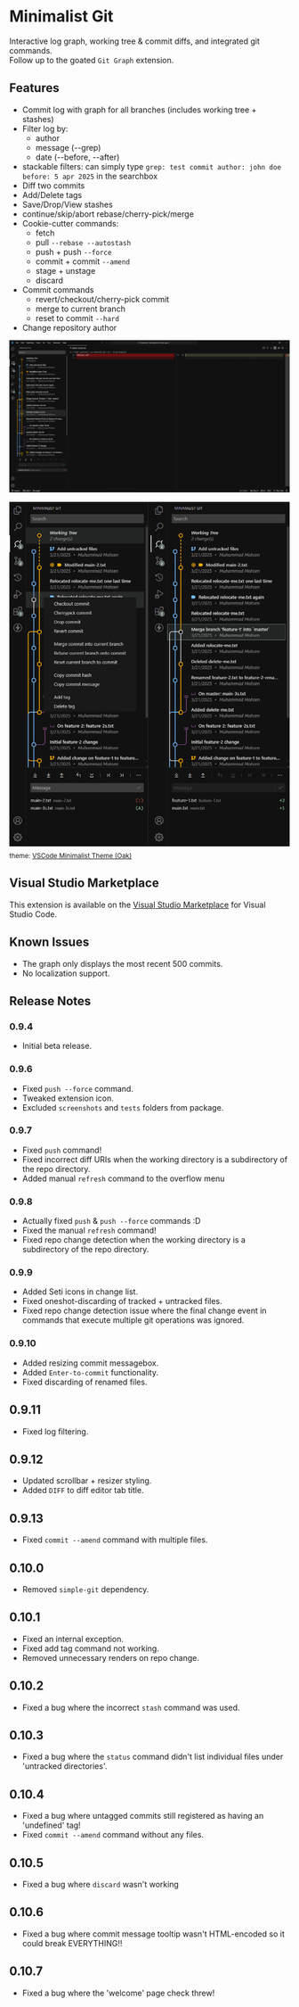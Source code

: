# Minimalist Git
Interactive log graph, working tree & commit diffs, and integrated git commands.
<br>
Follow up to the goated `Git Graph` extension.

## Features
- Commit log with graph for all branches (includes working tree + stashes)
- Filter log by:
	- author
	- message (--grep)
	- date (--before, --after)
- stackable filters: can simply type `grep: test commit author: john doe before: 5 apr 2025` in the searchbox
- Diff two commits
- Add/Delete tags
- Save/Drop/View stashes
- continue/skip/abort rebase/cherry-pick/merge
- Cookie-cutter commands:
	- fetch
	- pull `--rebase --autostash`
	- push + push `--force`
	- commit + commit `--amend`
	- stage + unstage
	- discard
- Commit commands
	- revert/checkout/cherry-pick commit
	- merge to current branch
	- reset to commit `--hard`
- Change repository author

![Screenshot #1](res/screenshots/mingit-screenshot-1.PNG)

![Screenshot #2](res/screenshots/mingit-screenshot-2.PNG)
<sub>theme: [VSCode Minimalist Theme (Oak)](https://marketplace.visualstudio.com/items?itemName=MuhammadMohsen.vsc-minimalist-theme)</sub>

## Visual Studio Marketplace
This extension is available on the [Visual Studio Marketplace](https://marketplace.visualstudio.com/items?itemName=MuhammadMohsen.mingit) for Visual Studio Code.

## Known Issues
- The graph only displays the most recent 500 commits.
- No localization support.

## Release Notes

### 0.9.4
- Initial beta release.

### 0.9.6
- Fixed `push --force` command.
- Tweaked extension icon.
- Excluded `screenshots` and `tests` folders from package.

### 0.9.7
- Fixed `push` command!
- Fixed incorrect diff URIs when the working directory is a subdirectory of the repo directory.
- Added manual `refresh` command to the overflow menu

### 0.9.8
- Actually fixed `push` & `push --force` commands :D
- Fixed the manual `refresh` command!
- Fixed repo change detection when the working directory is a subdirectory of the repo directory.

### 0.9.9
- Added Seti icons in change list.
- Fixed oneshot-discarding of tracked + untracked files.
- Fixed repo change detection issue where the final change event in commands that execute multiple git operations was ignored.

### 0.9.10
- Added resizing commit messagebox.
- Added `Enter-to-commit` functionality.
- Fixed discarding of renamed files.

## 0.9.11
- Fixed log filtering.

## 0.9.12
- Updated scrollbar + resizer styling.
- Added `DIFF` to diff editor tab title.

## 0.9.13
- Fixed `commit --amend` command with multiple files.

## 0.10.0
- Removed `simple-git` dependency.

## 0.10.1
- Fixed an internal exception.
- Fixed add tag command not working.
- Removed unnecessary renders on repo change.

## 0.10.2
- Fixed a bug where the incorrect `stash` command was used.

## 0.10.3
- Fixed a bug where the `status` command didn't list individual files under 'untracked directories'.

## 0.10.4
- Fixed a bug where untagged commits still registered as having an 'undefined' tag!
- Fixed `commit --amend` command without any files.

## 0.10.5
- Fixed a bug where `discard` wasn't working

## 0.10.6
- Fixed a bug where commit message tooltip wasn't HTML-encoded so it could break EVERYTHING!!

## 0.10.7
- Fixed a bug where the 'welcome' page check threw!
